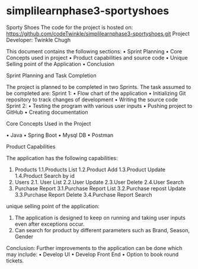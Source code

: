 # simplilearnphase3-sportyshoes
Sporty Shoes
The code for the project is hosted on: https://github.com/codeTwinkle/simplilearnphase3-sportyshoes.git
Project Developer:  Twinkle Chugh

This document contains the following sections:
•	Sprint Planning
•	Core Concepts used in project
•	Product capabilities and source code
•	Unique Selling point of the Application
•	Conclusion

Sprint Planning and Task Completion



The project is planned to be completed in two Sprints. The task assumed to be completed are:
Sprint 1:
•	Flow chart of the application
•	Initializing Git repository to track changes of development
•	Writing the source code
Sprint 2:
•	Testing the program with various user inputs
•	Pushing project to GitHub
•	Creating documentation

Core Concepts Used in the Project

•	Java
•	Spring Boot
•	Mysql DB
•	Postman
 
Product Capabilities

The application has the following capabilities:
1.	Products 1.1.Products List 1.2.Product Add 1.3.Product Update
1.4.Product Search by id
2.	Users
2.1.	User List 2.2.User Update 2.3.User Delete 2.4.User Search
3.	Purchase Report 3.1.Purchase Report List 3.2.Purchase repost Update 3.3.Purchase Report Delete 3.4.Purchase Report Search


unique selling point of the application:


1.	The application is designed to keep on running and taking user inputs even after exceptions occur.
2.	Can search for product by different parameters such as Brand, Season, Gender

Conclusion:
Further improvements to the application can be done which may include:
•	Develop UI
•	Develop Front End
•	Option to book round tickets.
